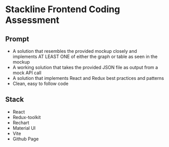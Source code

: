 # Stackline Frontend Coding Assessment

## Prompt

- A solution that resembles the provided mockup closely and implements AT LEAST ONE of either the graph or table as seen in the mockup
- A working solution that takes the provided JSON file as output from a mock API call
- A solution that implements React and Redux best practices and patterns
- Clean, easy to follow code

## Stack

- React
- Redux-toolkit
- Rechart
- Material UI
- Vite
- Github Page
